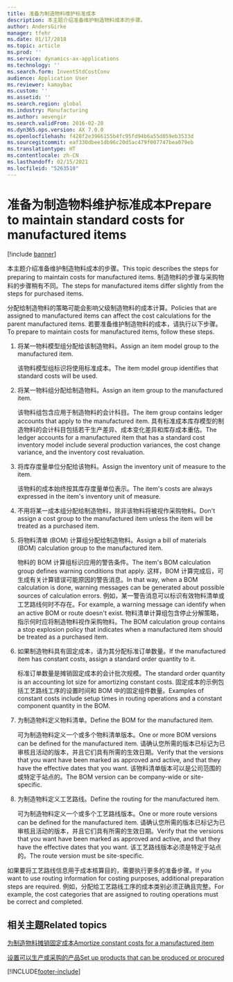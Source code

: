 ```yaml
---
title: 准备为制造物料维护标准成本
description: 本主题介绍准备维护制造物料成本的步骤。
author: AndersGirke
manager: tfehr
ms.date: 01/17/2018
ms.topic: article
ms.prod: ''
ms.service: dynamics-ax-applications
ms.technology: ''
ms.search.form: InventStdCostConv
audience: Application User
ms.reviewer: kamaybac
ms.custom: ''
ms.assetid: ''
ms.search.region: global
ms.industry: Manufacturing
ms.author: aevengir
ms.search.validFrom: 2016-02-28
ms.dyn365.ops.version: AX 7.0.0
ms.openlocfilehash: f428f2e3966155b4fc95fd94b6a55d059eb3533d
ms.sourcegitcommit: eaf330dbee1db96c20d5ac479f007747bea079eb
ms.translationtype: HT
ms.contentlocale: zh-CN
ms.lasthandoff: 02/15/2021
ms.locfileid: "5263510"
---
```

# <a name="prepare-to-maintain-standard-costs-for-manufactured-items"></a><span data-ttu-id="602ce-103">准备为制造物料维护标准成本</span><span class="sxs-lookup"><span data-stu-id="602ce-103">Prepare to maintain standard costs for manufactured items</span></span>

[!include [banner](../includes/banner.md)]

<span data-ttu-id="602ce-104">本主题介绍准备维护制造物料成本的步骤。</span><span class="sxs-lookup"><span data-stu-id="602ce-104">This topic describes the steps for preparing to maintain costs for manufactured items.</span></span> <span data-ttu-id="602ce-105">制造物料的步骤与采购物料的步骤稍有不同。</span><span class="sxs-lookup"><span data-stu-id="602ce-105">The steps for manufactured items differ slightly from the steps for purchased items.</span></span>

<span data-ttu-id="602ce-106">分配给制造物料的策略可能会影响父级制造物料的成本计算。</span><span class="sxs-lookup"><span data-stu-id="602ce-106">Policies that are assigned to manufactured items can affect the cost calculations for the parent manufactured items.</span></span> <span data-ttu-id="602ce-107">若要准备维护制造物料的成本，请执行以下步骤。</span><span class="sxs-lookup"><span data-stu-id="602ce-107">To prepare to maintain costs for manufactured items, follow these steps.</span></span>

1. <span data-ttu-id="602ce-108">将某一物料模型组分配给该制造物料。</span><span class="sxs-lookup"><span data-stu-id="602ce-108">Assign an item model group to the manufactured item.</span></span> 

   <span data-ttu-id="602ce-109">该物料模型组标识将使用标准成本。</span><span class="sxs-lookup"><span data-stu-id="602ce-109">The item model group identifies that standard costs will be used.</span></span>

2. <span data-ttu-id="602ce-110">将某一物料组分配给制造物料。</span><span class="sxs-lookup"><span data-stu-id="602ce-110">Assign an item group to the manufactured item.</span></span> 

   <span data-ttu-id="602ce-111">该物料组包含应用于制造物料的会计科目。</span><span class="sxs-lookup"><span data-stu-id="602ce-111">The item group contains ledger accounts that apply to the manufactured item.</span></span> <span data-ttu-id="602ce-112">具有标准成本库存模型的制造物料的会计科目包括若干生产差异、成本变化差异和库存成本重估。</span><span class="sxs-lookup"><span data-stu-id="602ce-112">The ledger accounts for a manufactured item that has a standard cost inventory model include several production variances, the cost change variance, and the inventory cost revaluation.</span></span>

3. <span data-ttu-id="602ce-113">将库存度量单位分配给该物料。</span><span class="sxs-lookup"><span data-stu-id="602ce-113">Assign the inventory unit of measure to the item.</span></span> 

   <span data-ttu-id="602ce-114">该物料的成本始终按其库存度量单位表示。</span><span class="sxs-lookup"><span data-stu-id="602ce-114">The item's costs are always expressed in the item's inventory unit of measure.</span></span>

4. <span data-ttu-id="602ce-115">不用将某一成本组分配给制造物料，除非该物料将被视作采购物料。</span><span class="sxs-lookup"><span data-stu-id="602ce-115">Don't assign a cost group to the manufactured item unless the item will be treated as a purchased item.</span></span>

5. <span data-ttu-id="602ce-116">将物料清单 (BOM) 计算组分配给制造物料。</span><span class="sxs-lookup"><span data-stu-id="602ce-116">Assign a bill of materials (BOM) calculation group to the manufactured item.</span></span> 

   <span data-ttu-id="602ce-117">物料的 BOM 计算组标识应用的警告条件。</span><span class="sxs-lookup"><span data-stu-id="602ce-117">The item's BOM calculation group defines warning conditions that apply.</span></span> <span data-ttu-id="602ce-118">这样，BOM 计算完成后，可生成有关计算错误可能原因的警告消息。</span><span class="sxs-lookup"><span data-stu-id="602ce-118">In that way, when a BOM calculation is done, warning messages can be generated about possible sources of calculation errors.</span></span> <span data-ttu-id="602ce-119">例如，某一警告消息可以标识有效物料清单或工艺路线何时不存在。</span><span class="sxs-lookup"><span data-stu-id="602ce-119">For example, a warning message can identify when an active BOM or route doesn't exist.</span></span> <span data-ttu-id="602ce-120">物料清单计算组包含停止分解策略，指示何时应将制造物料视作采购物料。</span><span class="sxs-lookup"><span data-stu-id="602ce-120">The BOM calculation group contains a stop explosion policy that indicates when a manufactured item should be treated as a purchased item.</span></span>

6. <span data-ttu-id="602ce-121">如果制造物料具有固定成本，请为其分配标准订单数量。</span><span class="sxs-lookup"><span data-stu-id="602ce-121">If the manufactured item has constant costs, assign a standard order quantity to it.</span></span> 

   <span data-ttu-id="602ce-122">标准订单数量是摊销固定成本的会计批次规模。</span><span class="sxs-lookup"><span data-stu-id="602ce-122">The standard order quantity is an accounting lot size for amortizing constant costs.</span></span> <span data-ttu-id="602ce-123">固定成本的示例包括工艺路线工序的设置时间和 BOM 中的固定组件数量。</span><span class="sxs-lookup"><span data-stu-id="602ce-123">Examples of constant costs include setup times in routing operations and a constant component quantity in the BOM.</span></span>

7. <span data-ttu-id="602ce-124">为制造物料定义物料清单。</span><span class="sxs-lookup"><span data-stu-id="602ce-124">Define the BOM for the manufactured item.</span></span> 

   <span data-ttu-id="602ce-125">可为制造物料定义一个或多个物料清单版本。</span><span class="sxs-lookup"><span data-stu-id="602ce-125">One or more BOM versions can be defined for the manufactured item.</span></span> <span data-ttu-id="602ce-126">请确认您所需的版本已标记为已审核且活动的版本，并且它们具有所需的生效日期。</span><span class="sxs-lookup"><span data-stu-id="602ce-126">Verify that the versions that you want have been marked as approved and active, and that they have the effective dates that you want.</span></span> <span data-ttu-id="602ce-127">该物料清单版本可以是公司范围的或特定于站点的。</span><span class="sxs-lookup"><span data-stu-id="602ce-127">The BOM version can be company-wide or site-specific.</span></span>

8. <span data-ttu-id="602ce-128">为制造物料定义工艺路线。</span><span class="sxs-lookup"><span data-stu-id="602ce-128">Define the routing for the manufactured item.</span></span> 

   <span data-ttu-id="602ce-129">可为制造物料定义一个或多个工艺路线版本。</span><span class="sxs-lookup"><span data-stu-id="602ce-129">One or more route versions can be defined for the manufactured item.</span></span> <span data-ttu-id="602ce-130">请确认您所需的版本已标记为已审核且活动的版本，并且它们具有所需的生效日期。</span><span class="sxs-lookup"><span data-stu-id="602ce-130">Verify that the versions that you want have been marked as approved and active, and that they have the effective dates that you want.</span></span> <span data-ttu-id="602ce-131">该工艺路线版本必须是特定于站点的。</span><span class="sxs-lookup"><span data-stu-id="602ce-131">The route version must be site-specific.</span></span>

<span data-ttu-id="602ce-132">如果要将工艺路线信息用于成本核算目的，需要执行更多的准备步骤。</span><span class="sxs-lookup"><span data-stu-id="602ce-132">If you want to use routing information for costing purposes, additional preparation steps are required.</span></span> <span data-ttu-id="602ce-133">例如，分配给工艺路线工序的成本类别必须正确且完整。</span><span class="sxs-lookup"><span data-stu-id="602ce-133">For example, the cost categories that are assigned to routing operations must be correct and completed.</span></span>

<a name="related-topics"></a><span data-ttu-id="602ce-134">相关主题</span><span class="sxs-lookup"><span data-stu-id="602ce-134">Related topics</span></span>
--------

[<span data-ttu-id="602ce-135">为制造物料摊销固定成本</span><span class="sxs-lookup"><span data-stu-id="602ce-135">Amortize constant costs for a manufactured item</span></span>](amortize-constant-costs-manufactured-item.md)

[<span data-ttu-id="602ce-136">设置可以生产或采购的产品</span><span class="sxs-lookup"><span data-stu-id="602ce-136">Set up products that can be produced or procured</span></span>](manufactured-items-treated-as-purchased-items.md)



[!INCLUDE[footer-include](../../includes/footer-banner.md)]